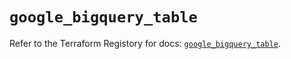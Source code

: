 # `google_bigquery_table`

Refer to the Terraform Registory for docs: [`google_bigquery_table`](https://registry.terraform.io/providers/hashicorp/google-beta/4.75.1/docs/resources/google_bigquery_table).
